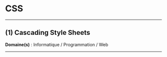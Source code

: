 # CSS

------------------------------------------

## (1) Cascading Style Sheets

**Domaine(s)** : Informatique / Programmation / Web

---------------------------------------------